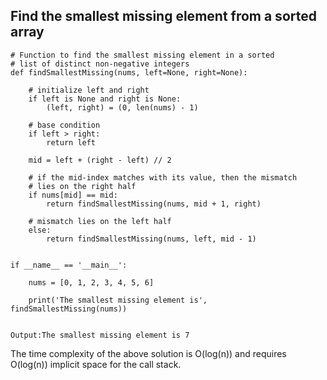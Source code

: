 ## Find the smallest missing element from a sorted array
```
# Function to find the smallest missing element in a sorted
# list of distinct non-negative integers
def findSmallestMissing(nums, left=None, right=None):
 
    # initialize left and right
    if left is None and right is None:
        (left, right) = (0, len(nums) - 1)
 
    # base condition
    if left > right:
        return left
 
    mid = left + (right - left) // 2
 
    # if the mid-index matches with its value, then the mismatch
    # lies on the right half
    if nums[mid] == mid:
        return findSmallestMissing(nums, mid + 1, right)
 
    # mismatch lies on the left half
    else:
        return findSmallestMissing(nums, left, mid - 1)
 
 
if __name__ == '__main__':
 
    nums = [0, 1, 2, 3, 4, 5, 6]
 
    print('The smallest missing element is', findSmallestMissing(nums))
 

Output:The smallest missing element is 7

```
The time complexity of the above solution is O(log(n)) and requires O(log(n)) implicit space for the call stack.